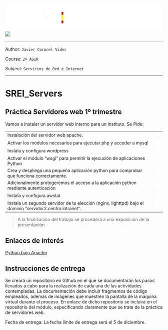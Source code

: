 <p style="text-aling:center;height:100px"></p>

![](/md/res/_bannerW.svg#gh-dark-mode-only)
![](/md/res/_bannerB.svg#)

---

Author: `Javier Coronel Vides`

Course: `2º ASIR`

Subject: `Servicios de Red e Internet`

---

# SREI_Servers

## Práctica Servidores web 1º trimestre 

Vamos a instalar un servidor web interno para un instituto. Se Pide:

|||
|--|--|
| Instalación del servidor web apache. | [<img src="/md/res/_arrow.svg" width="30">](/md/1.md) |
| Activar los módulos necesarios para ejecutar php y acceder a mysql | [<img src="/md/res/_arrow.svg" width="30">](/md/2.md) |
| Instala y configura wordpress | [<img src="/md/res/_arrow.svg" width="30">](/md/3.md) |
| Activar el módulo “wsgi” para permitir la ejecución de aplicaciones Python | [<img src="/md/res/_arrow.svg" width="30">](/md/4.md) |
| Crea y despliega una pequeña aplicación python para comprobar que funciona correctamente. | [<img src="/md/res/_arrow.svg" width="30">](/md/5.md) |
| Adicionalmente protegeremos el acceso a la aplicación python mediante autenticación | [<img src="/md/res/_arrow.svg" width="30">](/md/6.md) |
| Instala y configura awstat. | [<img src="/md/res/_arrow.svg" width="30">](/md/7.md) |
| Instala un segundo servidor de tu elección (nginx, lighttpd) bajo el dominio “servidor2.centro.intranet”. | [<img src="/md/res/_arrow.svg" width="30">](/md/8.md) |

> A la finalización del trabajo se procederá a una exposición de la presentación

## Enlaces de interés

[Python bajo Apache](https://uniwebsidad.com/libros/python/capitulo-13/python-bajo-apache)


## Instrucciones de entrega
Se creará un repositorio en Github en el que se documentarán los pasos llevados a cabo para la realización de cada una de las actividades contempladas. La documentación debe incluir fragmentos de código empleados, además de imágenes que muestren la pantalla de la máquina virtual durante el proceso.
En enlace de dicho repositorio se incluirá en el repositorio del módulo, especificando claramente que se trata de la práctica de servidores web.

Fecha de entrega: La fecha límite de entrega será el 5 de diciembre.
